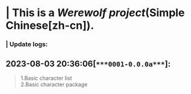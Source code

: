# | This is a *Werewolf project*(**Simple Chinese[zh-cn]**).  
### | Update logs:  
## 2023-08-03 20:36:06[` ***0001-0.0.0a*** `]:  
> 1.Basic character list  
> 2.Basic character package  
